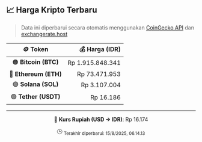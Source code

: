 

<!-- HARGA_KRIPTO -->
## 📈 Harga Kripto Terbaru

> Data ini diperbarui secara otomatis menggunakan [CoinGecko API](https://www.coingecko.com/) dan [exchangerate.host](https://exchangerate.host/)

<div align="center">

| 🪙 Token | 💰 Harga (IDR) |
|:------:|---------------:|
| 🟠 **Bitcoin (BTC)**   | Rp 1.915.848.341 |
| 🔵 **Ethereum (ETH)**  | Rp 73.471.953 |
| 🟣 **Solana (SOL)**    | Rp 3.107.004 |
| 🟢 **Tether (USDT)**   | Rp 16.186 |

---

💱 **Kurs Rupiah (USD → IDR)**: Rp 16.174

🕒 <sub>Terakhir diperbarui: 15/8/2025, 06.14.13</sub>

</div>
<!-- /HARGA_KRIPTO -->